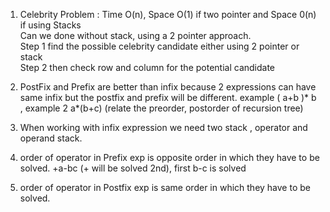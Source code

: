 1. Celebrity Problem : Time O(n), Space O(1) if two pointer and Space 0(n) if using Stacks </br>
Can we done without stack, using a 2 pointer approach. </br>
Step 1 find the possible celebrity candidate either using 2 pointer or stack </br>
Step 2 then check row and column for the potential candidate </br>

2. PostFix and Prefix are better than infix because 2 expressions can have same infix but the postfix and prefix will be different.
example ( a+b )* b , example 2 a*(b+c) (relate the preorder, postorder of recursion tree)

3. When working with infix expression we need two stack , operator and operand stack.
4. order of operator in Prefix exp is opposite order in which they have to be solved. +a-bc (+ will be solved 2nd), first b-c is solved
5. order of operator in Postfix exp is same order in which they have to be solved. 
